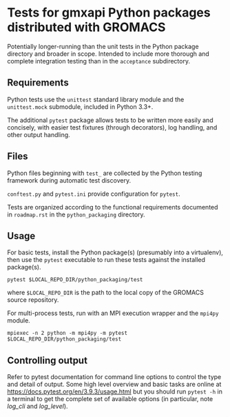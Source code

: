 # Tests for gmxapi Python packages distributed with GROMACS

Potentially longer-running than the unit tests in the Python package directory
and broader in scope. Intended to include more thorough and complete integration
testing than in the `acceptance` subdirectory.

## Requirements

Python tests use the `unittest` standard library module and the `unittest.mock`
submodule, included in Python 3.3+.

The additional `pytest` package allows tests to be written more easily and
concisely, with easier test fixtures (through decorators), log handling, and
other output handling.

## Files

Python files beginning with `test_` are collected by the Python testing
framework during automatic test discovery.

`conftest.py` and `pytest.ini` provide configuration for `pytest`.

Tests are organized according to the functional requirements
documented in `roadmap.rst` in the `python_packaging` directory.

## Usage

For basic tests, install the Python package(s) (presumably into a virtualenv),
then use the `pytest` executable to run these tests against the installed
package(s).

`pytest $LOCAL_REPO_DIR/python_packaging/test`

where `$LOCAL_REPO_DIR` is the path to the local copy of the GROMACS source repository.

For multi-process tests, run with an MPI execution wrapper and the `mpi4py` module.

`mpiexec -n 2 python -m mpi4py -m pytest $LOCAL_REPO_DIR/python_packaging/test`

## Controlling output

Refer to pytest documentation for command line options to control the type and detail of output.
Some high level overview and basic tasks are online at https://docs.pytest.org/en/3.9.3/usage.html
but you should run `pytest -h` in a terminal to get the complete set of available options
(in particular, note *log_cli* and *log_level*).
